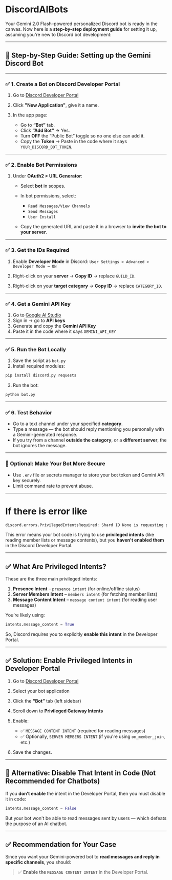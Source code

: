 # DiscordAIBots
Your Gemini 2.0 Flash–powered personalized Discord bot is ready in the canvas. Now here is a **step-by-step deployment guide** for setting it up, assuming you're new to Discord bot development:

---

## 🔧 Step-by-Step Guide: Setting up the Gemini Discord Bot

---

### ✅ 1. **Create a Bot on Discord Developer Portal**

1. Go to [Discord Developer Portal](https://discord.com/developers/applications)
2. Click **"New Application"**, give it a name.
3. In the app page:

   * Go to **“Bot”** tab.
   * Click **“Add Bot”** → Yes.
   * Turn **OFF** the “Public Bot” toggle so no one else can add it.
   * Copy the **Token** → Paste in the code where it says `YOUR_DISCORD_BOT_TOKEN`.

---

### ✅ 2. **Enable Bot Permissions**

1. Under **OAuth2 > URL Generator**:

   * Select **bot** in scopes.
   * In bot permissions, select:

     * `Read Messages/View Channels`
     * `Send Messages`
     * `User Install`
   * Copy the generated URL and paste it in a browser to **invite the bot to your server**.

---

### ✅ 3. **Get the IDs Required**

1. Enable **Developer Mode** in Discord:
   `User Settings > Advanced > Developer Mode → ON`

2. Right-click on your **server** → **Copy ID** → replace `GUILD_ID`.

3. Right-click on your **target category** → **Copy ID** → replace `CATEGORY_ID`.

---

### ✅ 4. **Get a Gemini API Key**

1. Go to [Google AI Studio](https://makersuite.google.com/)
2. Sign in → go to **API keys**
3. Generate and copy the **Gemini API Key**
4. Paste it in the code where it says `GEMINI_API_KEY`

---

### ✅ 5. **Run the Bot Locally**

1. Save the script as `bot.py`
2. Install required modules:

```bash
pip install discord.py requests
```

3. Run the bot:

```bash
python bot.py
```

---

### ✅ 6. **Test Behavior**

* Go to a text channel under your specified **category**.
* Type a message — the bot should reply mentioning you personally with a Gemini-generated response.
* If you try from a channel **outside the category**, or a **different server**, the bot ignores the message.

---

### 🔐 Optional: Make Your Bot More Secure

* Use `.env` file or secrets manager to store your bot token and Gemini API key securely.
* Limit command rate to prevent abuse.

---

# If there is error like 
```bash
discord.errors.PrivilegedIntentsRequired: Shard ID None is requesting privileged intents that have not been explicitly enabled in the developer portal. It is recommended to go to https://discord.com/developers/applications/ and explicitly enable the privileged intents within your application's page. If this is not possible, then consider disabling the privileged intents instead.
```
This error means your bot code is trying to use **privileged intents** (like reading member lists or message contents), but you **haven't enabled them** in the Discord Developer Portal.

---

## ✅ What Are Privileged Intents?

These are the three main privileged intents:

1. **Presence Intent** – `presence intent` (for online/offline status)
2. **Server Members Intent** – `members intent` (for fetching member lists)
3. **Message Content Intent** – `message content intent` (for reading user messages)

You’re likely using:

```python
intents.message_content = True
```

So, Discord requires you to explicitly **enable this intent** in the Developer Portal.

---

## ✅ Solution: Enable Privileged Intents in Developer Portal

1. Go to [Discord Developer Portal](https://discord.com/developers/applications)

2. Select your bot application

3. Click the **“Bot”** tab (left sidebar)

4. Scroll down to **Privileged Gateway Intents**

5. Enable:

   * ✅ `MESSAGE CONTENT INTENT` (required for reading messages)
   * ✅ Optionally, `SERVER MEMBERS INTENT` (if you're using `on_member_join`, etc.)

6. Save the changes.

---

## 🔄 Alternative: Disable That Intent in Code (Not Recommended for Chatbots)

If you **don’t enable** the intent in the Developer Portal, then you must disable it in code:

```python
intents.message_content = False
```

But your bot won't be able to read messages sent by users — which defeats the purpose of an AI chatbot.

---

## ✅ Recommendation for Your Case

Since you want your Gemini-powered bot to **read messages and reply in specific channels**, you should:

> ✅ **Enable the `MESSAGE CONTENT INTENT`** in the Developer Portal.



